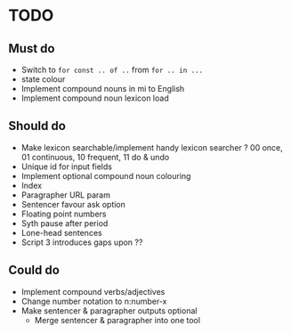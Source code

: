 # TODO

## Must do
- Switch to `for const .. of ..` from `for .. in ...`
- state colour
- Implement compound nouns in mi to English
- Implement compound noun lexicon load

## Should do
- Make lexicon searchable/implement handy lexicon searcher
? 00 once, 01 continuous, 10 frequent, 11 do & undo
- Unique id for input fields
- Implement optional compound noun colouring
- Index
- Paragrapher URL param
- Sentencer favour ask option
- Floating point numbers
- Syth pause after period
- Lone-head sentences
- Script 3 introduces gaps upon ??

## Could do
- Implement compound verbs/adjectives
- Change number notation to n:number-x
- Make sentencer & paragrapher outputs optional
  - Merge sentencer & paragrapher into one tool

